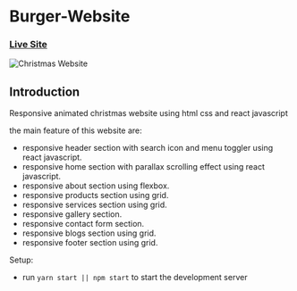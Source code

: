 # Burger-Website

### [Live Site](https://lucid-carson-ae5442.netlify.app/)

![Christmas Website](https://i.ibb.co/2ZDcTyP/christmas-preview.png)

## Introduction

 Responsive animated christmas website 
 using html css and react javascript 

the main feature of this website are:
- responsive header section with search icon and menu toggler using react javascript.
- responsive home section with parallax scrolling effect using react javascript.
- responsive about section using flexbox.
- responsive products section using grid.
- responsive services section using grid.
- responsive gallery section.
- responsive contact form section.
- responsive blogs section using grid.
- responsive footer section using grid.


Setup:
- run ```yarn start || npm start``` to start the development server

